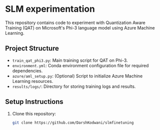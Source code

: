 # SLM experimentation

This repository contains code to experiment with Quantization Aware Training (QAT) on Microsoft's Phi-3 language model using Azure Machine Learning.

## Project Structure

- `train_qat_phi3.py`: Main training script for QAT on Phi-3.
- `environment.yml`: Conda environment configuration file for required dependencies.
- `azure/aml_setup.py`: (Optional) Script to initialize Azure Machine Learning resources.
- `results/logs/`: Directory for storing training logs and results.

## Setup Instructions

1. Clone this repository:
   ```bash
   git clone https://github.com/DarshKodwani/slmfinetuning
